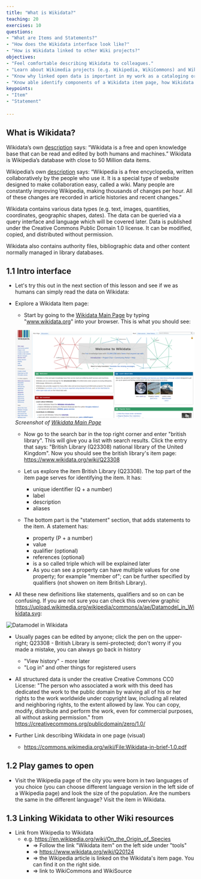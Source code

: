 ```yaml
---
title: "What is Wikidata?"
teaching: 20
exercises: 10
questions:
- "What are Items and Statements?"
- "How does the Wikidata interface look like?"
- "How is Wikidata linked to other Wiki projects?"
objectives:
- "Feel comfortable describing Wikidata to colleagues."
- "Learn about Wikimedia projects (e.g. Wikipedia, WikiCommons) and Wikidata is related to them."
- "Know why linked open data is important in my work as a cataloging or teaching librarian."
- "Know able identify components of a Wikidata item page, how Wikidata is organized and how to navigate in it."
keypoints:
- "Item"
- "Statement"

---
```


## What is Wikidata?

Wikidata’s own [description](https://www.wikidata.org/wiki/Wikidata:Main_Page) says: “Wikidata is a free and open knowledge base that can be read and edited by both humans and machines.” Wikidata is Wikipedia’s database with close to 50 Million data items. 

Wikipedia’s own [description](https://en.wikipedia.org/wiki/Wikipedia:Introduction) says: “Wikipedia is a free encyclopedia, written collaboratively by the people who use it. It is a special type of website designed to make collaboration easy, called a wiki. Many people are constantly improving Wikipedia, making thousands of changes per hour. All of these changes are recorded in article histories and recent changes.”

Wikidata contains various data types (e.g. text, images, quantities, coordinates, geographic shapes, dates). The data can be queried via a query interface and language which will be covered later. Data is published under the Creative Commons Public Domain 1.0 license. It can be modified, copied, and distributed without permission.

Wikidata also contains authority files, bibliographic data and other content normally managed in library databases.


## 1.1 Intro interface ##
  - Let's try this out in the next section of this lesson and see if we as humans can simply read the data on Wikidata:
- Explore a Wikidata Item page:
  - Start by going to the [Wikidata Main Page](https://www.wikidata.org/wiki/Wikidata:Main_Page) by typing "www.wikidata.org" into your browser. This is what you should see:

  ![Wikidata_Main_Page](../fig/Wikidata_Main_Page.png)  
  *Screenshot of [Wikidata Main Page](https://www.wikidata.org/wiki/Wikidata:Main_Page)*

  - Now go to the search bar in the top right corner and enter "british library". This will give you a list with search results. Click the entry that says: "British Library (Q23308) national library of the United Kingdom". Now you should see the british library's item page:
     https://www.wikidata.org/wiki/Q23308

  - Let us explore the item British Library (Q23308). The top part of the item page serves for identifying the item. It    has:
    - unique identifier (Q + a number)
    - label 
    - description
    - aliases
            
  - The bottom part is the "statement" section, that adds statements to the item. A statement has:
    - property (P + a number)
    - value
    - qualifier (optional)
    - references (optional)
    - is a so called triple which will be explained later
    - As you can see a property can have multiple values for one property; for example "member of"; can be further specified by qualifiers (not showen on item British Library).

- All these new definitions like statements, qualifiers and so on can be confusing. If you are not sure you can check this overview graphic https://upload.wikimedia.org/wikipedia/commons/a/ae/Datamodel_in_Wikidata.svg:

![Datamodel in Wikidata](https://upload.wikimedia.org/wikipedia/commons/a/ae/Datamodel_in_Wikidata.svg)

- Usually pages can be edited by anyone; click the pen on the upper-right; Q23308 - British Library is semi-protected; don't worry if you made a mistake, you can always go back in history
    - "View history" - more later
    - "Log in" and other things for registered users

- All structured data is under the creative Creative Commons CC0 License:
"The person who associated a work with this deed has dedicated the work to the public domain by waiving all of his or her rights to the work worldwide under copyright law, including all related and neighboring rights, to the extent allowed by law. You can copy, modify, distribute and perform the work, even for commercial purposes, all without asking permission."
from https://creativecommons.org/publicdomain/zero/1.0/

- Further Link describing Wikidata in one page (visual)
    - https://commons.wikimedia.org/wiki/File:Wikidata-in-brief-1.0.pdf

## 1.2 Play games to open ##

- Visit the Wikipedia page of the city you were born in two languages
  of you choice (you can choose different language version in the left
  side of a Wikipedia page) and look the size of the population. Are
  the numbers the same in the different language? Visit the item in
  Wikidata.

## 1.3 Linking Wikidata to other Wiki resources ##
- Link from Wikipedia to Wikidata
    - e.g. https://en.wikipedia.org/wiki/On_the_Origin_of_Species
        - => Follow the link "Wikidata item" on the left side under "tools"
        - => https://www.wikidata.org/wiki/Q20124
        - => the Wikipedia article is linked on the Wikidata's item page. You can find it on the right side.
        - => link to WikiCommons and WikiSource
